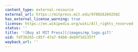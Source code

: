 ```yaml
---
content_type: external-resource
external_url: https://mitpress.mit.edu/9780262692502
has_external_license_warning: true
license: https://en.wikipedia.org/wiki/All_rights_reserved
status: ''
title: '![Buy at MIT Press](/images/mp_logo.gif)'
uid: fdf36265-c05f-47a7-94b0-deb9f5d235ff
wayback_url: ''
---
```

